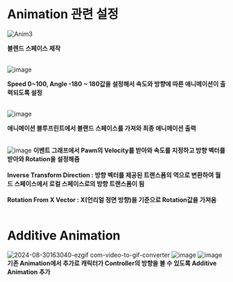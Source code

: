 # Animation 관련 설정

![Anim3](https://github.com/user-attachments/assets/ac2a70c3-90cb-4d00-8ec9-f4bcbf6d2b9e)

**블렌드 스페이스 제작**<br><br>

![image](https://github.com/user-attachments/assets/1a9c0960-14cb-497c-9ec6-1ccadf4b0b24)

**Speed 0~100, Angle -180 ~ 180값을 설정해서 속도와 방향에 따른 애니메이션이 출력되도록 설정**<br><br>


![image](https://github.com/user-attachments/assets/5f8f6433-b163-41e3-982f-a31bbaccea05)

**애니메이션 블루프린트에서 블랜드 스페이스를 가져와 최종 애니메이션 출력**<br><br>

![image](https://github.com/user-attachments/assets/debe078a-daa0-4c1c-a108-b545dfccaf98)
**이벤트 그래프에서 Pawn의 Velocity를 받아와 속도를 지정하고 방향 벡터를 받아와 Rotation을 설정해줌**<br><br>
**Inverse Transform Direction : 방향 벡터를 제공된 트랜스폼의 역으로 변환하여 월드 스페이스에서 로컬 스페이스로의 방향 트랜스폼이 됨**<br><br>
**Rotation From X Vector : X(언리얼 정면 방향)을 기준으로 Rotation값을 가져옴**<br><br>

# Additive Animation
![2024-08-30163040-ezgif com-video-to-gif-converter](https://github.com/user-attachments/assets/6c7c487f-1629-4b7c-931b-308ef3912512)
![image](https://github.com/user-attachments/assets/b890596d-4ada-432a-864e-a00f06c695b2)
![image](https://github.com/user-attachments/assets/5e727293-fbb9-42f8-874a-01b4d4526a9a)
<br>**기존 Animation에서 추가로 캐릭터가 Controller의 방향을 볼 수 있도록 Additive Animation 추가**

